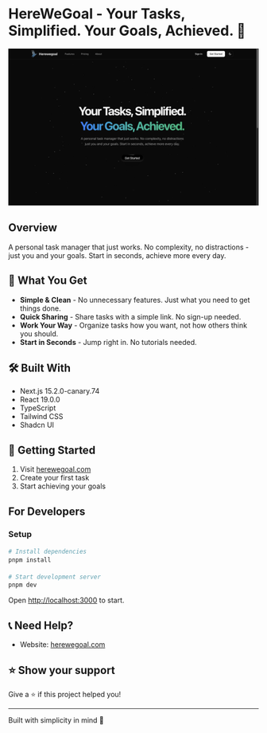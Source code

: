 # HereWeGoal - Your Tasks, Simplified. Your Goals, Achieved. 🎯

![HereWeGoal_Landing_Hero](public/herewegoal_landing.png)

## Overview

A personal task manager that just works. No complexity, no distractions - just you and your goals. Start in seconds, achieve more every day.

## 🚀 What You Get

- **Simple & Clean** - No unnecessary features. Just what you need to get things done.
- **Quick Sharing** - Share tasks with a simple link. No sign-up needed.
- **Work Your Way** - Organize tasks how you want, not how others think you should.
- **Start in Seconds** - Jump right in. No tutorials needed.

## 🛠 Built With

- Next.js 15.2.0-canary.74
- React 19.0.0
- TypeScript
- Tailwind CSS 
- Shadcn UI

## 🔧 Getting Started

1. Visit [herewegoal.com](https://herewegoal.com)
2. Create your first task
3. Start achieving your goals

## For Developers

### Setup

```bash
# Install dependencies
pnpm install

# Start development server
pnpm dev
```

Open [http://localhost:3000](http://localhost:3000) to start.

## 📞 Need Help?

- Website: [herewegoal.com](https://herewegoal.com)

## ⭐️ Show your support

Give a ⭐️ if this project helped you!

---

Built with simplicity in mind 🎯
